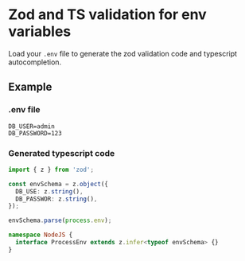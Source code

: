 # Zod and TS validation for env variables

Load your `.env` file to generate the zod validation code and typescript autocompletion.

## Example

### .env file

```env
DB_USER=admin
DB_PASSWORD=123
```

### Generated typescript code

```ts
import { z } from 'zod';

const envSchema = z.object({
  DB_USE: z.string(),
  DB_PASSWOR: z.string(),
});

envSchema.parse(process.env);

namespace NodeJS {
  interface ProcessEnv extends z.infer<typeof envSchema> {}
}
```
